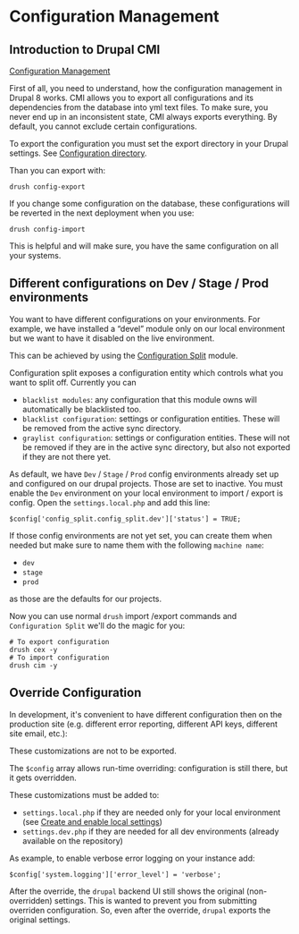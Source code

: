 # Configuration Management

## Introduction to Drupal CMI

[Configuration Management](https://www.drupal.org/docs/8/configuration-management)

First of all, you need to understand, how the configuration management in Drupal 8 works. CMI allows you to export all configurations and its dependencies from the database into yml text files. To make sure, you never end up in an inconsistent state, CMI always exports everything. By default, you cannot exclude certain configurations.

To export the configuration you must set the export directory in your Drupal settings. See [Configuration directory](drupal_basic_configuration.md#5-configuration-directory).

Than you can export with:

    drush config-export

If you change some configuration on the database, these configurations will be reverted in the next deployment when you use:

    drush config-import

This is helpful and will make sure, you have the same configuration on all your systems.

## Different configurations on Dev / Stage / Prod environments

You want to have different configurations on your environments. For example, we have installed a “devel” module only on our local environment but we want to have it disabled on the live environment.

This can be achieved by using the [Configuration Split](https://www.drupal.org/project/config_split) module.

Configuration split exposes a configuration entity which controls what you want to split off. Currently you can

* `blacklist modules`: any configuration that this module owns will automatically be blacklisted too.
* `blacklist configuration`: settings or configuration entities. These will be removed from the active sync directory.
* `graylist configuration`: settings or configuration entities. These will not be removed if they are in the active sync directory, but also not exported if they are not there yet.

As default, we have `Dev` / `Stage` / `Prod` config environments already set up and configured on our drupal projects. Those are set to inactive. You must enable the `Dev` environment on your local environment to import / export is config. Open the `settings.local.php` and add this line:

    $config['config_split.config_split.dev']['status'] = TRUE;

If those config environments are not yet set, you can create them when needed but make sure to name them with the following `machine name`:

* `dev`
* `stage`
* `prod`

as those are the defaults for our projects.

Now you can use normal `drush` import /export commands and `Configuration Split` we'll do the magic for you:

    # To export configuration
    drush cex -y
    # To import configuration
    drush cim -y

## Override Configuration

In development, it's convenient to have different configuration then on the production site (e.g. different error reporting, different API keys, different site email, etc.):

These customizations are not to be exported.

The `$config` array allows run-time overriding: configuration is still there, but it gets overridden.

These customizations must be added to:

* `settings.local.php` if they are needed only for your local environment (see [Create and enable local settings](drupal_basic_configuration.md#3-create-and-enable-local-settings))
* `settings.dev.php` if they are needed for all dev environments (already available on the repository)

As example, to enable verbose error logging on your instance add:

    $config['system.logging']['error_level'] = 'verbose';

After the override, the `drupal` backend UI still shows the original (non-overridden) settings. This is wanted to prevent you from submitting overriden configuration. So, even after the override, `drupal` exports the original settings.